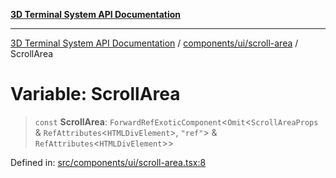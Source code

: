 [**3D Terminal System API Documentation**](../../../../README.md)

***

[3D Terminal System API Documentation](../../../../README.md) / [components/ui/scroll-area](../README.md) / ScrollArea

# Variable: ScrollArea

> `const` **ScrollArea**: `ForwardRefExoticComponent`\<`Omit`\<`ScrollAreaProps` & `RefAttributes`\<`HTMLDivElement`\>, `"ref"`\> & `RefAttributes`\<`HTMLDivElement`\>\>

Defined in: [src/components/ui/scroll-area.tsx:8](https://github.com/Dicommunitas/ThreeJS_Terminal_3D/blob/6861c3fedb296b50971bbc544df59a09f35d0238/src/components/ui/scroll-area.tsx#L8)
